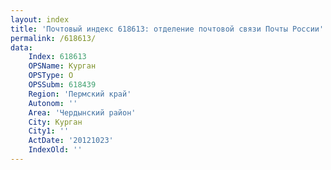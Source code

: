 ```yaml
---
layout: index
title: 'Почтовый индекс 618613: отделение почтовой связи Почты России'
permalink: /618613/
data:
    Index: 618613
    OPSName: Курган
    OPSType: О
    OPSSubm: 618439
    Region: 'Пермский край'
    Autonom: ''
    Area: 'Чердынский район'
    City: Курган
    City1: ''
    ActDate: '20121023'
    IndexOld: ''
---
```

